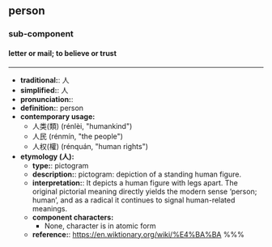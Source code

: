## person
### sub-component
#### letter or mail; to believe or trust
---
- **traditional:**: 人
- **simplified:**: 人
- **pronunciation:**: 
- **definition:**: person
- **contemporary usage:**
  - 人类(類) (rénlèi, "humankind")
  - 人民 (rénmín, "the people")
  - 人权(權) (rénquán, "human rights")
- **etymology (人):**
  - **type:**: pictogram
  - **description:**: pictogram: depiction of a standing human figure.
  - **interpretation:**: It depicts a human figure with legs apart. The original pictorial meaning directly yields the modern sense ‘person; human’, and as a radical it continues to signal human-related meanings.
  - **component characters:**
    - None, character is in atomic form
  - **reference:**: https://en.wiktionary.org/wiki/%E4%BA%BA
%%%